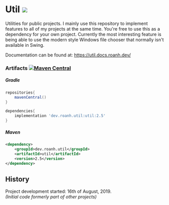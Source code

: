 # Util [![](https://img.shields.io/github/release/RoanH/Util.svg)](https://github.com/RoanH/Util/releases) 
Utilities for public projects. I mainly use this repository to implement features to all of my projects at the same time. You're free to use this as a dependency for your own project. Currently the most interesting feature is being able to use the modern style Windows file chooser that normally isn't available in Swing.

Documentation can be found at: https://util.docs.roanh.dev/

### Artifacts [![Maven Central](https://img.shields.io/maven-central/v/dev.roanh.util/util)](https://mvnrepository.com/artifact/dev.roanh.util/util)

##### Gradle 
```groovy
repositories{
	mavenCentral()
}

dependencies{
	implementation 'dev.roanh.util:util:2.5'
}
```

##### Maven
```xml
<dependency>
	<groupId>dev.roanh.util</groupId>
	<artifactId>util</artifactId>
	<version>2.5</version>
</dependency>
````

## History
Project development started: 16th of August, 2019.    
_(Initial code formerly part of other projects)_